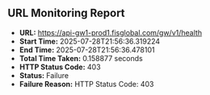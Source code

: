 ## URL Monitoring Report

- **URL:** https://api-gw1-prod1.fisglobal.com/gw/v1/health
- **Start Time:** 2025-07-28T21:56:36.319224
- **End Time:** 2025-07-28T21:56:36.478101
- **Total Time Taken:** 0.158877 seconds
- **HTTP Status Code:** 403
- **Status:** Failure
- **Failure Reason:** HTTP Status Code: 403
